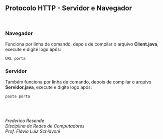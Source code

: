 ## Protocolo HTTP - Servidor e Navegador

<br>

### Navegador

Funciona por linha de comando, depois de compilar o arquivo **Client.java**, execute e digite logo após:
```
URL porta
```

### Servidor

Também funciona por linha de comando, depois de compilar o arquivo **Servidor.java**, execute e digite logo após:
```
pasta porta
```

<br><br>

*Frederico Resende*<br/>
*Disciplina de Redes de Computadores*<br/>
*Prof. Flávio Luiz Schiavoni*

